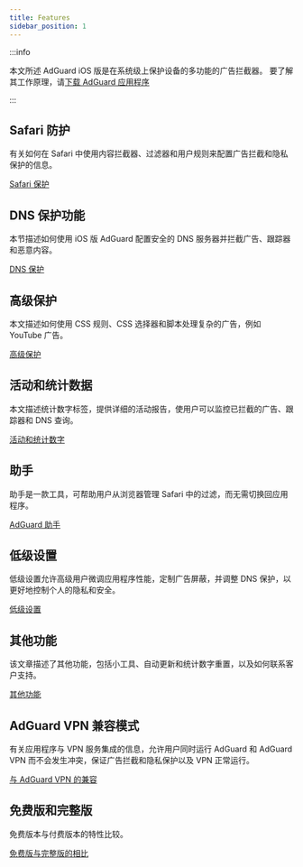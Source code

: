 ```yaml
---
title: Features
sidebar_position: 1
---
```


:::info

本文所述 AdGuard iOS 版是在系统级上保护设备的多功能的广告拦截器。 要了解其工作原理，请[下载 AdGuard 应用程序](https://agrd.io/download-kb-adblock)

:::

## Safari 防护

有关如何在 Safari 中使用内容拦截器、过滤器和用户规则来配置广告拦截和隐私保护的信息。

[Safari 保护](/adguard-for-ios/features/safari-protection.md)

## DNS 保护功能

本节描述如何使用 iOS 版 AdGuard 配置安全的 DNS 服务器并拦截广告、跟踪器和恶意内容。

[DNS 保护](/adguard-for-ios/features/dns-protection/)

## 高级保护

本文描述如何使用 CSS 规则、CSS 选择器和脚本处理复杂的广告，例如 YouTube 广告。

[高级保护](/adguard-for-ios/features/advanced-protection.md)

## 活动和统计数据

本文描述统计数字标签，提供详细的活动报告，使用户可以监控已拦截的广告、跟踪器和 DNS 查询。

[活动和统计数字](/adguard-for-ios/features/activity.md)

## 助手

助手是一款工具，可帮助用户从浏览器管理 Safari 中的过滤，而无需切换回应用程序。

[AdGuard 助手](/adguard-for-ios/features/assistant.md)

## 低级设置

低级设置允许高级用户微调应用程序性能，定制广告屏蔽，并调整 DNS 保护，以更好地控制个人的隐私和安全。

[低级设置](/adguard-for-ios/features/low-level-settings.md)

## 其他功能

该文章描述了其他功能，包括小工具、自动更新和统计数字重置，以及如何联系客户支持。

[其他功能](/adguard-for-ios/features/other-features.md)

## AdGuard VPN 兼容模式

有关应用程序与 VPN 服务集成的信息，允许用户同时运行 AdGuard 和 AdGuard VPN 而不会发生冲突，保证广告拦截和隐私保护以及 VPN 正常运行。

[与 AdGuard VPN 的兼容](/adguard-for-ios/features/compatibility-with-adguard-vpn.md)

## 免费版和完整版

免费版本与付费版本的特性比较。

[免费版与完整版的相比](/adguard-for-ios/features/free-vs-full.md)

